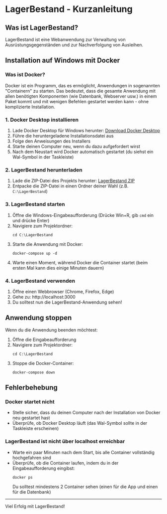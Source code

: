 # LagerBestand - Kurzanleitung

## Was ist LagerBestand?

LagerBestand ist eine Webanwendung zur Verwaltung von Ausrüstungsgegenständen und zur Nachverfolgung von Ausleihen.

## Installation auf Windows mit Docker

### Was ist Docker?

Docker ist ein Programm, das es ermöglicht, Anwendungen in sogenannten "Containern" zu starten. Das bedeutet, dass die gesamte Anwendung mit allen benötigten Komponenten (wie Datenbank, Webserver usw.) in einem Paket kommt und mit wenigen Befehlen gestartet werden kann - ohne komplizierte Installation.

### 1. Docker Desktop installieren

1. Lade Docker Desktop für Windows herunter: [Download Docker Desktop](https://www.docker.com/products/docker-desktop/)
2. Führe die heruntergeladene Installationsdatei aus
3. Folge den Anweisungen des Installers
4. Starte deinen Computer neu, wenn du dazu aufgefordert wirst
5. Nach dem Neustart wird Docker automatisch gestartet (du siehst ein Wal-Symbol in der Taskleiste)

### 2. LagerBestand herunterladen

1. Lade die ZIP-Datei des Projekts herunter: [LagerBestand ZIP](https://github.com/Schmitzi/LagerBestand/archive/refs/heads/main.zip)
2. Entpacke die ZIP-Datei in einen Ordner deiner Wahl (z.B. `C:\LagerBestand`)

### 3. LagerBestand starten

1. Öffne die Windows-Eingabeaufforderung (Drücke Win+R, gib `cmd` ein und drücke Enter)
2. Navigiere zum Projektordner:
   ```
   cd C:\LagerBestand
   ```
3. Starte die Anwendung mit Docker:
   ```
   docker-compose up -d
   ```
4. Warte einen Moment, während Docker die Container startet (beim ersten Mal kann dies einige Minuten dauern)

### 4. LagerBestand verwenden

1. Öffne einen Webbrowser (Chrome, Firefox, Edge)
2. Gehe zu: http://localhost:3000
3. Du solltest nun die LagerBestand-Anwendung sehen!

## Anwendung stoppen

Wenn du die Anwendung beenden möchtest:

1. Öffne die Eingabeaufforderung
2. Navigiere zum Projektordner:
   ```
   cd C:\LagerBestand
   ```
3. Stoppe die Docker-Container:
   ```
   docker-compose down
   ```

## Fehlerbehebung

### Docker startet nicht

- Stelle sicher, dass du deinen Computer nach der Installation von Docker neu gestartet hast
- Überprüfe, ob Docker Desktop läuft (das Wal-Symbol sollte in der Taskleiste erscheinen)

### LagerBestand ist nicht über localhost erreichbar

- Warte ein paar Minuten nach dem Start, bis alle Container vollständig hochgefahren sind
- Überprüfe, ob die Container laufen, indem du in der Eingabeaufforderung eingibst:
  ```
  docker ps
  ```
  Du solltest mindestens 2 Container sehen (einen für die App und einen für die Datenbank)


---

Viel Erfolg mit LagerBestand!